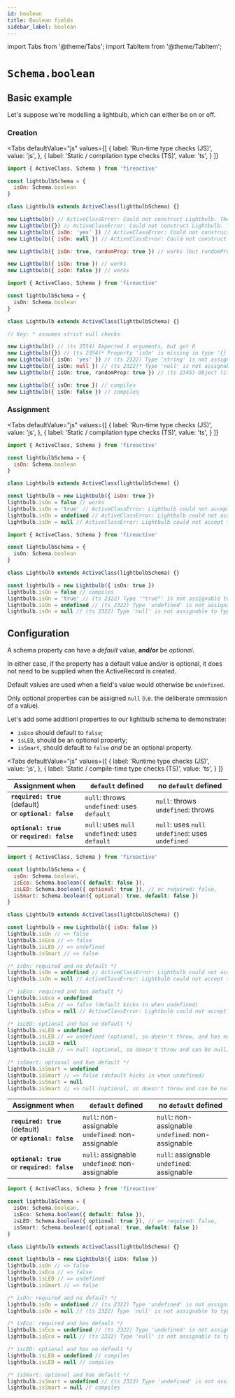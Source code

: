 ```yaml
---
id: boolean
title: Boolean fields
sidebar_label: boolean
---
```


import Tabs from '@theme/Tabs';
import TabItem from '@theme/TabItem';

# `Schema.boolean`

## Basic example
Let's suppose we're modelling a lightbulb, which can either be on or off.

### Creation
<Tabs
  defaultValue="js"
  values={[
    { label: 'Run-time type checks (JS)', value: 'js', },
    { label: 'Static / compilation type checks (TS)', value: 'ts', }
  ]}
>
<TabItem value='js'>

```js
import { ActiveClass, Schema } from 'fireactive'

const lightbulbSchema = {
  isOn: Schema.boolean
}

class Lightbulb extends ActiveClass(lightbulbSchema) {}

new Lightbulb() // ActiveClassError: Could not construct Lightbulb. The required property 'isOn' is missing
new Lightbulb({}) // ActiveClassError: Could not construct Lightbulb. The required property 'isOn' is missing
new Lightbulb({ isOn: 'yes' }) // ActiveClassError: Could not construct Lightbulb. The property 'isOn' is of the wrong type
new Lightbulb({ isOn: null }) // ActiveClassError: Could not construct Lightbulb. The property 'isOn' is of the wrong type

new Lightbulb({ isOn: true, randomProp: true }) // works (but randomProp gets ignored as it is not on the schema)

new Lightbulb({ isOn: true }) // works
new Lightbulb({ isOn: false }) // works
```

</TabItem>
<TabItem value='ts'>

```ts
import { ActiveClass, Schema } from 'fireactive'

const lightbulbSchema = {
  isOn: Schema.boolean
}

class Lightbulb extends ActiveClass(lightbulbSchema) {}

// Key: * assumes strict null checks

new Lightbulb() // (ts 2554) Expected 1 arguments, but got 0
new Lightbulb({}) // (ts 2354)* Property 'isOn' is missing in type '{}' but required in...
new Lightbulb({ isOn: 'yes' }) // (ts 2322) Type 'string' is not assignable to type 'boolean'
new Lightbulb({ isOn: null }) // (ts 2322)* Type 'null' is not assignable to type 'boolean'
new Lightbulb({ isOn: true, randomProp: true }) // (ts 2345) Object literal may only specify known properties, and 'randomProp' does not exist in type...

new Lightbulb({ isOn: true }) // compiles
new Lightbulb({ isOn: false }) // compiles
```

</TabItem>
</Tabs>

### Assignment
<Tabs
  defaultValue="js"
  values={[
    { label: 'Run-time type checks (JS)', value: 'js', },
    { label: 'Static / compilation type checks (TS)', value: 'ts', }
  ]}
>
<TabItem value='js'>

```js
import { ActiveClass, Schema } from 'fireactive'

const lightbulbSchema = {
  isOn: Schema.boolean
}

class Lightbulb extends ActiveClass(lightbulbSchema) {}

const lightbulb = new Lightbulb({ isOn: true })
lightbulb.isOn = false // works
lightbulb.isOn = 'true' // ActiveClassError: Lightbulb could not accept the value "true" (string) at path 'isOn'. The property 'isOn' is of the wrong type
lightbulb.isOn = undefined // ActiveClassError: Lightbulb could not accept the value undefined (undefined) at path 'isOn'. The required property 'isOn' is missing
lightbulb.isOn = null // ActiveClassError: Lightbulb could not accept the value null (object) at path 'isOn'. The property 'isOn' is of the wrong type
```

</TabItem>
<TabItem value='ts'>

```ts
import { ActiveClass, Schema } from 'fireactive'

const lightbulbSchema = {
  isOn: Schema.boolean
}

class Lightbulb extends ActiveClass(lightbulbSchema) {}

const lightbulb = new Lightbulb({ isOn: true })
lightbulb.isOn = false // compiles
lightbulb.isOn = 'true' // (ts 2322) Type '"true"' is not assignable to type 'boolean'
lightbulb.isOn = undefined // (ts 2322) Type 'undefined' is not assignable to type 'boolean'
lightbulb.isOn = null // (ts 2322) Type 'null' is not assignable to type 'boolean'
```

</TabItem>
</Tabs>

## Configuration
A schema property can have a *default* value, **and/or** be *optional*.

In either case, if the property has a default value and/or is optional, it does not need to be supplied when the ActiveRecord is created.

Default values are used when a field's value would otherwise be `undefined`.

Only optional properties can be assigned `null` (i.e. the deliberate ommission of a value).

Let's add some additionl properties to our lightbulb schema to demonstrate:
* `isEco` should default to `false`;
* `isLED`, should be an optional property;
* `isSmart`, should default to `false` *and* be an optional property.

<Tabs
  defaultValue="js"
  values={[
    { label: 'Runtime type checks (JS)', value: 'js', },
    { label: 'Static / compile-time type checks (TS)', value: 'ts', }
  ]}
>
<TabItem value='js'>

| Assignment when | `default` defined | no `default` defined |
|---|---|---|
| **`required: true`** (default) <br/> or **`optional: false`** | `null`: throws <br/> `undefined`: uses `default` | `null`: throws <br/> `undefined`: throws |
| **`optional: true`** <br/> or **`required: false`** | `null`: uses `null` <br/> `undefined`: uses `default` | `null`: uses `null` <br /> `undefined`: uses `undefined` |

```js
import { ActiveClass, Schema } from 'fireactive'

const lightbulbSchema = {
  isOn: Schema.boolean,
  isEco: Schema.boolean({ default: false }),
  isLED: Schema.boolean({ optional: true }), // or required: false,
  isSmart: Schema.boolean({ optional: true, default: false })
}

class Lightbulb extends ActiveClass(lightbulbSchema) {}

const lightbulb = new Lightbulb({ isOn: false })
lightbulb.isOn // => false
lightbulb.isEco // => false
lightbulb.isLED // => undefined
lightbulb.isSmart // => false

/* isOn: required and no default */
lightbulb.isOn = undefined // ActiveClassError: Lightbulb could not accept the value undefined (undefined) at path 'isOn'. The required property 'isOn' is missing
lightbulb.isOn = null // ActiveClassError: Lightbulb could not accept the value null (object) at path 'isOn'. The property 'isOn' is of the wrong type

/* isEco: required and has default */
lightbulb.isEco = undefined
lightbulb.isEco // => false (default kicks in when undefined)
lightbulb.isEco = null // ActiveClassError: Lightbulb could not accept the value null (object) at path 'isEco'. The property 'isEco' is of the wrong type

/* isLED: optional and has no default */
lightbulb.isLED = undefined
lightbulb.isLED // => undefined (optional, so doesn't throw, and has no default to kick in)
lightbulb.isLED = null
lightbulb.isLED // => null (optional, so doesn't throw and can be null)

/* isSmart: optional and has default */
lightbulb.isSmart = undefined
lightbulb.isSmart // => false (default kicks in when undefined)
lightbulb.isSmart = null
lightbulb.isSmart // => null (optional, so doesn't throw and can be null)
```

</TabItem>
<TabItem value='ts'>

| Assignment when | `default` defined | no `default` defined |
|---|---|---|
| **`required: true`** (default) <br/> or **`optional: false`** | `null`: non-assignable <br/> `undefined`: non-assignable | `null`: non-assignable <br/> `undefined`: non-assignable |
| **`optional: true`** <br/> or **`required: false`** | `null`: assignable <br/> `undefined`: non-assignable | `null`: assignable <br /> `undefined`: assignable |

```ts
import { ActiveClass, Schema } from 'fireactive'

const lightbulbSchema = {
  isOn: Schema.boolean,
  isEco: Schema.boolean({ default: false }),
  isLED: Schema.boolean({ optional: true }), // or required: false,
  isSmart: Schema.boolean({ optional: true, default: false })
}

class Lightbulb extends ActiveClass(lightbulbSchema) {}

const lightbulb = new Lightbulb({ isOn: false })
lightbulb.isOn // => false
lightbulb.isEco // => false
lightbulb.isLED // => undefined
lightbulb.isSmart // => false

/* isOn: required and no default */
lightbulb.isOn = undefined // (ts 2322) Type 'undefined' is not assignable to type 'boolean'
lightbulb.isOn = null // (ts 2322) Type 'null' is not assignable to type 'boolean'

/* isEco: required and has default */
lightbulb.isEco = undefined // (ts 2322) Type 'undefined' is not assignable to type 'boolean'
lightbulb.isEco = null // (ts 2322) Type 'null' is not assignable to type 'boolean'

/* isLED: optional and has no default */
lightbulb.isLED = undefined // compiles
lightbulb.isLED = null // compiles

/* isSmart: optional and has default */
lightbulb.isSmart = undefined // (ts 2322) Type 'undefined' is not assignable to type 'boolean | null'
lightbulb.isSmart = null // compiles
```

</TabItem>
</Tabs>